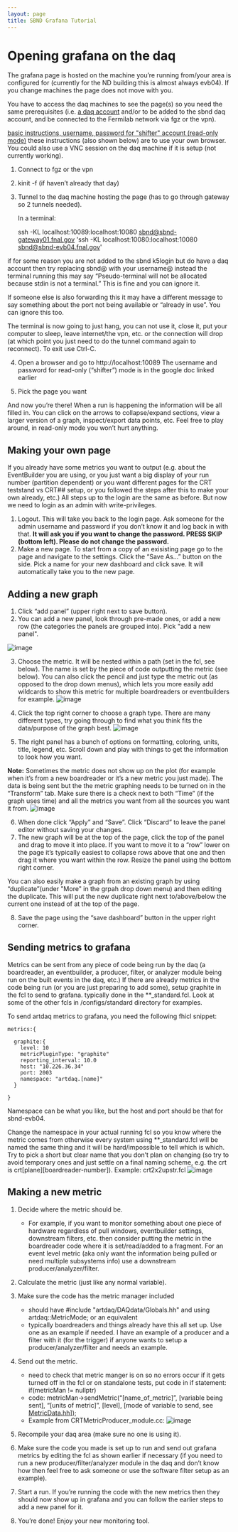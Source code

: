 ```yaml
---
layout: page
title: SBND Grafana Tutorial
---
```




Opening grafana on the daq
========================================================================================================================
The grafana page is hosted on the machine you’re running from/your area is configured for (currently for the ND building this is almost always evb04).
If you change machines the page does not move with you.

You have to access the daq machines to see the page(s) so you need the same prerequisites (i.e. [a daq account](https://sbnsoftware.github.io/sbn_online_wiki/Getting_a_DAQ_account.html) and/or to be added to the sbnd daq account, and
be connected to the Fermilab network via fgz or the vpn).

[basic instructions, username, password for "shifter" account (read-only mode)](https://docs.google.com/document/d/1mY7KaxYovwkJVUsrGSySnFWvQB85bZmpXOT_wONjcEc/edit?usp=sharing)
these instructions (also shown below) are to use your own browser. You could also use a VNC session on the daq machine if it is setup (not currently working).

1. Connect to fgz or the vpn
2. kinit -f (if haven’t already that day)
3. Tunnel to the daq machine hosting the page (has to go through gateway so 2 tunnels needed).
    
    In a terminal: 
    
    ssh -KL localhost:10089:localhost:10080 sbnd@sbnd-gateway01.fnal.gov 'ssh -KL localhost:10080:localhost:10080 sbnd@sbnd-evb04.fnal.gov'

if for some reason you are not added to the sbnd k5login but do have a daq account then try replacing sbnd@ with your username@ instead
the terminal running this may say “Pseudo-terminal will not be allocated because stdin is not a terminal.” This is fine and you can ignore it. 

If someone else is also forwarding this it may have a different message to say something about the port not being available or “already in use”. You can ignore this too.

The terminal is now going to just hang, you can not use it, close it, put your computer to sleep, leave internet/the vpn, etc. or the connection will drop (at which point you just need to do the tunnel command again to reconnect).
To exit use Ctrl-C.


4. Open a browser and go to http://localhost:10089 
    The username and password for read-only (“shifter”) mode is in the google doc linked earlier
    
5. Pick the page you want

And now you’re there! When a run is happening the information will be all filled in. You can click on the arrows to collapse/expand sections, view a larger version of a graph, inspect/export data points, etc. Feel free to play around, in read-only mode you won’t hurt anything.

Making your own page
--------------------------------------------------

If you already have some metrics you want to output (e.g. about the EventBuilder you are using, or you just want a big display of your run number (partition dependent) or you want different pages for the CRT teststand vs CRT## setup, or you followed the steps after this to make your own already, etc.)
All steps up to the login are the same as before. But now we need to login as an admin with write-privileges.

1. Logout. This will take you back to the login page. Ask someone for the admin username and password if you don’t know it and log back in with that. **It will ask you if you want to change the password. PRESS SKIP (bottom left). Please do not change the password.**
2. Make a new page. To start from a copy of an exisisting page go to the page and navigate to the settings. Click the “Save As…” button on the side. Pick a name for your new dashboard and click save. It will automatically take you to the new page.


Adding a new graph
--------------------------------------------------
1. Click “add panel” (upper right next to save button).
2. You can add a new panel, look through pre-made ones, or add a new row (the categories the panels are grouped into). Pick "add a new panel".

![image](https://user-images.githubusercontent.com/29582622/198715540-968cd492-2818-491b-be0d-9d277821b32b.png)

3. Choose the metric. It will be nested within a path (set in the fcl, see below). The name is set by the piece of code outputting the metric (see below). You can also click the pencil and just type the metric out (as opposed to the drop down menus), which lets you more easily add wildcards to show this metric for multiple boardreaders or eventbuilders for example. ![image](https://user-images.githubusercontent.com/29582622/198716084-6f2333e8-2e95-4863-9780-be4712a5e773.png)

4. Click the top right corner to choose a graph type. There are many different types, try going through to find what you think fits the data/purpose of the graph best. ![image](https://user-images.githubusercontent.com/29582622/198716250-4619ebb2-e05b-4203-9e60-7dad34ee2902.png)

5. The right panel has a bunch of options on formatting, coloring, units, title, legend, etc. Scroll down and play with things to get the information to look how you want.

**Note:** Sometimes the metric does not show up on the plot (for example when it’s from a new boardreader or it’s a new metric you just made). 
The data is being sent but the the metric graphing needs to be turned on in the “Transform” tab. Make sure there is a check next to both “Time” (if the graph uses time) and all the metrics you want from all the sources you want it from. 
![image](https://user-images.githubusercontent.com/29582622/198716765-22ded138-20b4-42c5-9bc5-b7f26dbf89d6.png)

6. When done click “Apply” and “Save”. Click “Discard” to leave the panel editor without saving your changes.
7. The new graph will be at the top of the page, click the top of the panel and drag to move it into place. If you want to move it to a “row” lower on the page it’s typically easiest to collapse rows above that one and then drag it where you want within the row. Resize the panel using the bottom right corner.


You can also easily make a graph from an existing graph by using “duplicate”(under "More" in the grpah drop down menu) and then editing the duplicate. This will put the new duplicate right next to/above/below the current one instead of at the top of the page.


8. Save the page using the “save dashboard” button in the upper right corner.

Sending metrics to grafana
--------------------------------------------------

Metrics can be sent from any piece of code being run by the daq (a boardreader, an eventbuilder, a producer, filter, or analyzer module being run on the built events in the daq, etc.)
If there are already metrics in the code being run (or you are just preparing to add some), setup graphite in the fcl to send to grafana.
typically done in the \*\*\_standard.fcl. Look at some of the other fcls in /configs/standard directory for examples.


To send artdaq metrics to grafana, you need the following fhicl
snippet:

    metrics:{

      graphite:{
        level: 10
        metricPluginType: "graphite" 
        reporting_interval: 10.0
        host: "10.226.36.34" 
        port: 2003
        namespace: "artdaq.[name]" 
      }

    }

Namespace can be what you like, but the host and port should be that for sbnd-evb04.

Change the namespace in your actual running fcl so you know where the metric comes from
otherwise every system using \*\*\_standard.fcl will be named the same thing and it will be hard/impossible to tell which is which. 
Try to pick a short but clear name that you don’t plan on changing (so try to avoid temporary ones and just settle on a final naming scheme, e.g. the crt is crt\[plane\]\[boardreader-number\]). Example: crt2x2upstr.fcl ![image](https://user-images.githubusercontent.com/29582622/198718362-d153eedd-f215-438a-98b9-b7ce53767d09.png)



Making a new metric
--------------------------------------------------

1. Decide where the metric should be. 
    - For example, if you want to monitor something about one piece of hardware regardless of pull windows, eventbuilder settings, downstream filters, etc. then consider putting the metric in the boardreader code where it is set/read/added to a fragment. For an event level metric (aka only want the information being pulled or need multiple subsystems info) use a downstream producer/analyzer/filter.

2. Calculate the metric (just like any normal variable).
3. Make sure the code has the metric manager included
    - should have #include "artdaq/DAQdata/Globals.hh" and using artdaq::MetricMode; or an equivalent
    - typically boardreaders and things already have this all set up. Use one as an example if needed. I have an example of a producer and a filter with it (for the trigger) if anyone wants to setup a producer/analyzer/filter and needs an example.

4. Send out the metric.
    - need to check that metric manger is on so no errors occur if it gets turned off in the fcl or on standalone tests, put code in if statement: if(metricMan != nullptr) 
    - code: metricMan->sendMetric(“\[name_of_metric\]”, \[variable being sent\], “\[units of metric\]”, \[level\], \[mode of variable to send, see [MetricData.hh](https://cdcvs.fnal.gov/redmine/projects/artdaq-utilities/repository/revisions/stable/entry/artdaq-utilities/Plugins/MetricData.hh)\]); 
    - Example from CRTMetricProducer_module.cc: ![image](https://user-images.githubusercontent.com/29582622/198718969-03ac7f7b-f0e0-4b5c-a4d4-ff038f9d2351.png)

5. Recompile your daq area (make sure no one is using it).
6. Make sure the code you made is set up to run and send out grafana metrics by editing the fcl as shown earlier if necessary (if you need to run a new producer/filter/analyzer module in the daq and don’t know how then feel free to ask someone or use the software filter setup as an example).
7. Start a run. If you’re running the code with the new metrics then they should now show up in grafana and you can follow the earlier steps to add a new panel for it.
8. You’re done! Enjoy your new monitoring tool.



